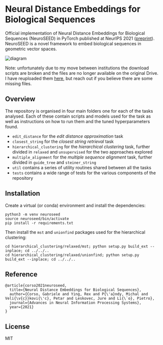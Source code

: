 # Neural Distance Embeddings for Biological Sequences

Official implementation of Neural Distance Embeddings for Biological Sequences (NeuroSEED) in PyTorch published at NeurIPS 2021 ([preprint](https://arxiv.org/abs/2109.09740)). NeuroSEED is a novel framework to embed biological sequences in geometric vector spaces.

![diagram](./tutorial/cover.png)

Note: unfortunately due to my move between institutions the download scripts are broken and the files are no longer available on the original Drive. I have reuploaded them [here](https://drive.google.com/drive/folders/1tmXtsUV3MwxIDr-NB8Uk78IoCkBZtiu_?usp=sharing), but reach out if you believe there are some missing files.


## Overview

The repository is organised in four main folders one for each of the tasks analysed. Each of these contain scripts and models used for the task as well as instructions on how to run them and the tuned hyperparameters found. 

- `edit_distance` for the *edit distance approximation* task
- `closest_string` for the *closest string retrieval* task
- `hierarchical_clustering` for the *hierarchical clustering* task, further divided in `relaxed` and `unsupervised` for the two approaches explored
- `multiple_alignment` for the *multiple sequence alignment* task, further divided in `guide_tree` and `steiner_string`
- `util` contains a series of utility routines shared between all the tasks
- `tests` contains a wide range of tests for the various components of the repository 

## Installation

Create a virtual (or conda) environment and install the dependencies:

```
python3 -m venv neuroseed
source neuroseed/bin/activate
pip install -r requirements.txt
```

Then install the `mst` and `unionfind` packages used for the hierarchical clustering:

```
cd hierarchical_clustering/relaxed/mst; python setup.py build_ext --inplace; cd ../../..
cd hierarchical_clustering/relaxed/unionfind; python setup.py build_ext --inplace; cd ../../..
```

## Reference

```
@article{corso2021neuroseed,
  title={Neural Distance Embeddings for Biological Sequences},
  author={Corso, Gabriele and Ying, Rex and P{\'a}ndy, Michal and Veli{\v{c}}kovi{\'c}, Petar and Leskovec, Jure and Li{\`o}, Pietro},
  journal={Advances in Neural Information Processing Systems},
  year={2021}
}
```


## License

MIT

